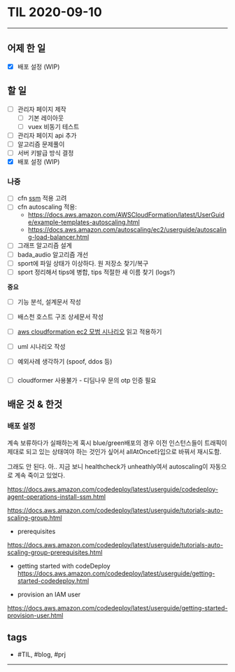 # TIL 2020-09-10

--------------------------

## 어제 한 일
- [x] 배포 설정 (WIP)

## 할 일
- [ ] 관리자 페이지 제작
  - [ ] 기본 레이아웃
  - [ ] vuex 비동기 테스트
- [ ] 관리자 페이지 api 추가
- [ ] 알고리즘 문제풀이
- [ ] 서버 키발급 방식 결정
- [x] 배포 설정 (WIP)

### 나중
- [ ] cfn [ssm](https://docs.aws.amazon.com/AWSCloudFormation/latest/UserGuide/dynamic-references.html#dynamic-references-ssm-secure-strings) 적용 고려
- [ ] cfn autoscaling 적용:
  - https://docs.aws.amazon.com/AWSCloudFormation/latest/UserGuide/example-templates-autoscaling.html
  - https://docs.aws.amazon.com/autoscaling/ec2/userguide/autoscaling-load-balancer.html
- [ ] 그래프 알고리즘 설계
- [ ] bada_audio 알고리즘 개선
- [ ] sport에 파일 상태가 이상하다. 원 저장소 찾기/복구
- [ ] sport 정리해서 tips에 병합, tips 적절한 새 이름 찾기 (logs?)

**중요**
- [ ] 기능 분석, 설계문서 작성

- [ ] 배스천 호스트 구조 상세문서 작성
- [ ] [aws cloudformation ec2 모범 시나리오](https://aws.amazon.com/ko/blogs/infrastructure-and-automation/best-practices-for-deploying-ec2-instances-with-aws-cloudformation/) 읽고 적용하기

- [ ] uml 시나리오 작성
- [ ] 예외사례 생각하기 (spoof, ddos 등)

### 
- [ ] cloudformer 사용불가 - 디딤나우 문의 otp 인증 필요

## 배운 것 & 한것

### 배포 설정


계속 보류하다가 실패하는게 혹시 blue/green배포의 경우 이전 인스턴스들이 트래픽이 제대로 되고 있는 상태여야 하는 것인가 싶어서 allAtOnce타입으로 바꿔서 재시도함.

그래도 안 된다. 아.. 지금 보니 healthcheck가 unheathly여서 autoscaling이 자동으로 계속 죽이고 있었다.


https://docs.aws.amazon.com/codedeploy/latest/userguide/codedeploy-agent-operations-install-ssm.html



https://docs.aws.amazon.com/codedeploy/latest/userguide/tutorials-auto-scaling-group.html

- prerequisites

https://docs.aws.amazon.com/codedeploy/latest/userguide/tutorials-auto-scaling-group-prerequisites.html

- getting started with codeDeploy
https://docs.aws.amazon.com/codedeploy/latest/userguide/getting-started-codedeploy.html

- provision an IAM user

https://docs.aws.amazon.com/codedeploy/latest/userguide/getting-started-provision-user.html



## tags
- \#TIL, \#blog, \#prj

--------------------------